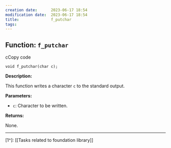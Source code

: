 ```yaml
---
creation date:		2023-06-17 18:54
modification date:	2023-06-17 18:54
title: 				f_putchar
tags:
---
```

## Function: `f_putchar`

cCopy code

`void f_putchar(char c);`

**Description:**

This function writes a character `c` to the standard output.

**Parameters:**

- `c`: Character to be written.

**Returns:**

None.

---
[1^]: [[Tasks related to foundation library]]
